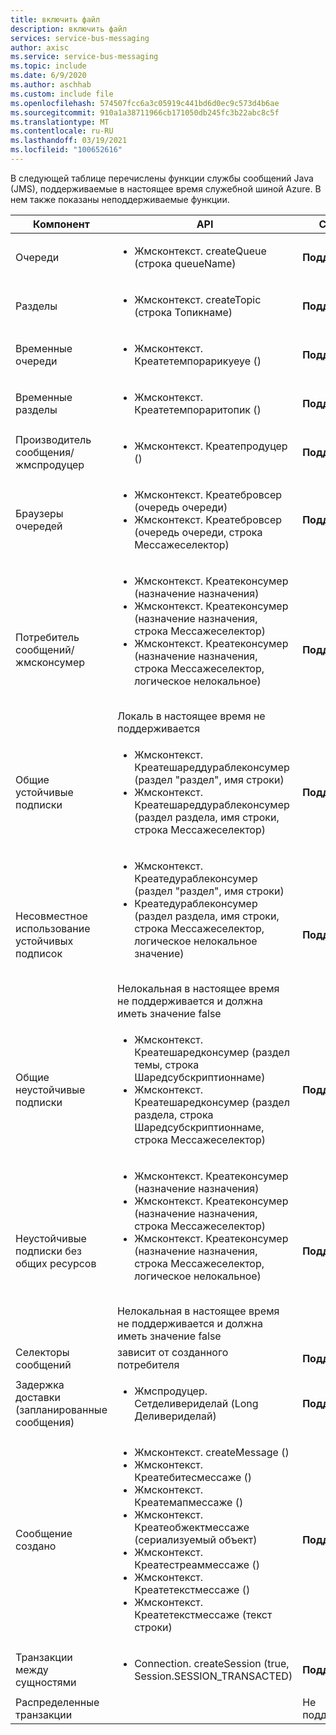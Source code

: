 ```yaml
---
title: включить файл
description: включить файл
services: service-bus-messaging
author: axisc
ms.service: service-bus-messaging
ms.topic: include
ms.date: 6/9/2020
ms.author: aschhab
ms.custom: include file
ms.openlocfilehash: 574507fcc6a3c05919c441bd6d0ec9c573d4b6ae
ms.sourcegitcommit: 910a1a38711966cb171050db245fc3b22abc8c5f
ms.translationtype: MT
ms.contentlocale: ru-RU
ms.lasthandoff: 03/19/2021
ms.locfileid: "100652616"
---
```

В следующей таблице перечислены функции службы сообщений Java (JMS), поддерживаемые в настоящее время служебной шиной Azure. В нем также показаны неподдерживаемые функции.


| Компонент | API |Состояние |
|---|---|---|
| Очереди   | <ul> <li> Жмсконтекст. createQueue (строка queueName) </li> </ul>| **Поддерживается** |
| Разделы   | <ul> <li> Жмсконтекст. createTopic (строка Топикнаме) </li> </ul>| **Поддерживается** |
| Временные очереди |<ul> <li> Жмсконтекст. Креатетемпорарикуеуе () </li> </ul>| **Поддерживается** |
| Временные разделы |<ul> <li> Жмсконтекст. Креатетемпораритопик () </li> </ul>| **Поддерживается** |
| Производитель сообщения/<br/> жмспродуцер |<ul> <li> Жмсконтекст. Креатепродуцер () </li> </ul>| **Поддерживается** |
| Браузеры очередей |<ul> <li> Жмсконтекст. Креатебровсер (очередь очереди) </li> <li> Жмсконтекст. Креатебровсер (очередь очереди, строка Мессажеселектор) </li> </ul> | **Поддерживается** |
| Потребитель сообщений/ <br/> жмсконсумер | <ul> <li> Жмсконтекст. Креатеконсумер (назначение назначения) </li> <li> Жмсконтекст. Креатеконсумер (назначение назначения, строка Мессажеселектор) </li> <li> Жмсконтекст. Креатеконсумер (назначение назначения, строка Мессажеселектор, логическое нелокальное)</li> </ul>  <br/> Локаль в настоящее время не поддерживается | **Поддерживается** |
| Общие устойчивые подписки | <ul> <li> Жмсконтекст. Креатешареддураблеконсумер (раздел "раздел", имя строки) </li> <li> Жмсконтекст. Креатешареддураблеконсумер (раздел раздела, имя строки, строка Мессажеселектор) </li> </ul>| **Поддерживается**|
| Несовместное использование устойчивых подписок | <ul> <li> Жмсконтекст. Креатедураблеконсумер (раздел "раздел", имя строки) </li> <li> Креатедураблеконсумер (раздел раздела, имя строки, строка Мессажеселектор, логическое нелокальное значение) </li> </ul> <br/> Нелокальная в настоящее время не поддерживается и должна иметь значение false | **Поддерживается** |
| Общие неустойчивые подписки |<ul> <li> Жмсконтекст. Креатешаредконсумер (раздел темы, строка Шаредсубскриптионнаме) </li> <li> Жмсконтекст. Креатешаредконсумер (раздел раздела, строка Шаредсубскриптионнаме, строка Мессажеселектор) </li> </ul> | **Поддерживается** |
| Неустойчивые подписки без общих ресурсов |<ul> <li> Жмсконтекст. Креатеконсумер (назначение назначения) </li> <li> Жмсконтекст. Креатеконсумер (назначение назначения, строка Мессажеселектор) </li> <li> Жмсконтекст. Креатеконсумер (назначение назначения, строка Мессажеселектор, логическое нелокальное) </li> </ul> <br/> Нелокальная в настоящее время не поддерживается и должна иметь значение false | **Поддерживается** |
| Селекторы сообщений | зависит от созданного потребителя | **Поддерживается** |
| Задержка доставки (запланированные сообщения) | <ul> <li> Жмспродуцер. Сетделивериделай (Long Деливериделай) </li> </ul>|**Поддерживается**|
| Сообщение создано |<ul> <li> Жмсконтекст. createMessage () </li> <li> Жмсконтекст. Креатебитесмессаже () </li> <li> Жмсконтекст. Креатемапмессаже () </li> <li> Жмсконтекст. Креатеобжектмессаже (сериализуемый объект) </li> <li> Жмсконтекст. Креатестреаммессаже () </li> <li> Жмсконтекст. Креатетекстмессаже () </li> <li> Жмсконтекст. Креатетекстмессаже (текст строки) </li> </ul>| **Поддерживается** |
| Транзакции между сущностями |<ul> <li> Connection. createSession (true, Session.SESSION_TRANSACTED) </li> </ul> | **Поддерживается** |
| Распределенные транзакции || Не поддерживается |
